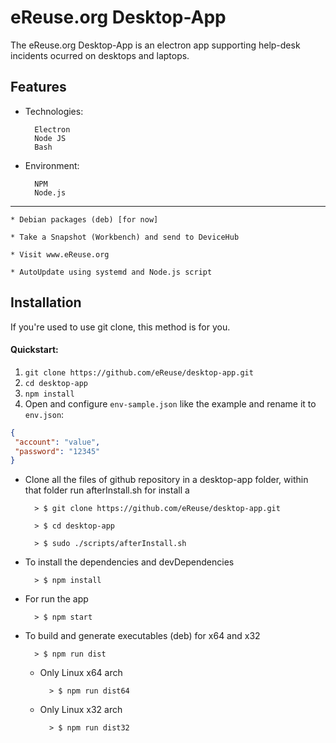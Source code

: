 # eReuse.org Desktop-App

The eReuse.org Desktop-App is an electron app supporting help-desk incidents ocurred on desktops and laptops.


## Features


+ Technologies:

        Electron
        Node JS
        Bash

+ Environment:

        NPM
        Node.js

-----------------------------------------------------

    * Debian packages (deb) [for now]

    * Take a Snapshot (Workbench) and send to DeviceHub

    * Visit www.eReuse.org

    * AutoUpdate using systemd and Node.js script


## Installation

If you're used to use git clone,
this method is for you.

#### Quickstart:

1. `git clone https://github.com/eReuse/desktop-app.git`
2. `cd desktop-app`
3. `npm install`
4. Open and configure `env-sample.json` like the example and rename it to `env.json`:

```json
{
 "account": "value",
 "password": "12345"
}
```


+ Clone all the files of github repository in a desktop-app folder,
  within that folder run afterInstall.sh for install a

        > $ git clone https://github.com/eReuse/desktop-app.git

        > $ cd desktop-app

        > $ sudo ./scripts/afterInstall.sh

* To install the dependencies and devDependencies

        > $ npm install

* For run the app

        > $ npm start

* To build and generate executables (deb) for x64 and x32

        > $ npm run dist

    - Only Linux x64 arch

            > $ npm run dist64

    - Only Linux x32 arch

            > $ npm run dist32

###